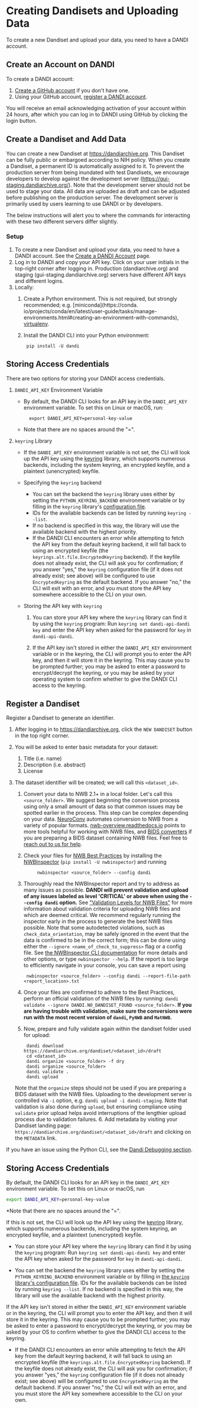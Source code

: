 # Creating Dandisets and Uploading Data

To create a new Dandiset and upload your data, you need to have a DANDI account.

## Create an Account on DANDI

To create a DANDI account:

1. [Create a GitHub account](https://github.com/) if you don't have one.
2. Using your GitHub account, [register a DANDI account](https://gui.dandiarchive.org/#/user/register).

You will receive an email acknowledging activation of your account within 24
hours, after which you can log in to DANDI using GitHub by clicking the login
button.

## Create a Dandiset and Add Data

You can create a new Dandiset at https://dandiarchive.org. This Dandiset can be fully 
public or embargoed 
according to NIH policy.
When you create a Dandiset, a permanent ID is automatically assigned to it.
To prevent the production server from being inundated with test Dandisets, we encourage developers to develop 
against the development server (https://gui-staging.dandiarchive.org/). Note 
that the development server
should not be used to stage your data. All data are uploaded as draft and can be adjusted before publishing on
the production server. The development server is primarily used by users learning to use DANDI or by developers.

The below instructions will alert you to where the commands for interacting with these 
two different servers differ slightly. 

### **Setup**

1. To create a new Dandiset and upload your data, you need to have a DANDI account. See the [Create a DANDI Account](./16_account.md) page.
1. Log in to DANDI and copy your API key. Click on your user initials in the
    top-right corner after logging in. Production (dandiarchive.org) and staging (gui-staging.dandiarchive.org) servers 
      have different API keys and different logins.
1. Locally:
    1. Create a Python environment. This is not required, but strongly recommended; e.g. [miniconda](https://conda.
          io/projects/conda/en/latest/user-guide/tasks/manage-environments.html#creating-an-environment-with-commands),
         [virtualenv](https://docs.python.org/3/library/venv.html).
    2. Install the DANDI CLI into your Python environment:

            pip install -U dandi

## Storing Access Credentials

There are two options for storing your DANDI access credentials.

1. `DANDI_API_KEY` Environment Variable

    - By default, the DANDI CLI looks for an API key in the `DANDI_API_KEY`
      environment variable.  To set this on Linux or macOS, run:

            export DANDI_API_KEY=personal-key-value

    - Note that there are no spaces around the "=".

2. `keyring` Library
    - If the `DANDI_API_KEY` environment variable is not set, the CLI will look up the API
        key using the [keyring](https://github.com/jaraco/keyring) library, which
        supports numerous backends, including the system keyring, an encrypted keyfile,
        and a plaintext (unencrypted) keyfile.

    - Specifying the `keyring` backend
        - You can set the backend the `keyring` library uses either by setting the
          `PYTHON_KEYRING_BACKEND` environment variable or by filling in the `keyring`
          library's [configuration file](https://github.com/jaraco/keyring#configuring).
        - IDs for the available backends can be listed by running `keyring --list`.
        - If no backend is specified in this way, the library will use the available
          backend with the highest priority.
        - If the DANDI CLI encounters an error while attempting to fetch the API key
          from the default keyring backend, it will fall back to using an encrypted
          keyfile (the `keyrings.alt.file.EncryptedKeyring` backend).  If the keyfile
          does not already exist, the CLI will ask you for confirmation; if you answer
          "yes," the `keyring` configuration file (if it does not already exist; see
          above) will be configured to use `EncryptedKeyring` as the default backend.
          If you answer "no," the CLI will exit with an error, and you must store the
          API key somewhere accessible to the CLI on your own.

    - Storing the API key with `keyring`
        1. You can store your API key where the `keyring` library can find it by using
          the `keyring` program: Run `keyring set dandi-api-dandi key` and enter the
          API key when asked for the password for `key` in `dandi-api-dandi`.

        2. If the API key isn't stored in either the `DANDI_API_KEY` environment variable
          or in the keyring, the CLI will prompt you to enter the API key, and then it
          will store it in the keyring.  This may cause you to be prompted further; you
          may be asked to enter a password to encrypt/decrypt the keyring, or you may be
          asked by your operating system to confirm whether to give the DANDI CLI access to the
          keyring.

## Register a Dandiset

Register a Dandiset to generate an identifier. 

1. After logging in to https://dandiarchive.org, click the `NEW DANDISET` button in the top right corner.
1. You will be asked to enter basic metadata for your dataset:
    1. Title (i.e. name)
    1. Description (i.e. abstract)
    1. License
1. The dataset identifier will be created; we will call this `<dataset_id>`.

    1. Convert your data to NWB 2.1+ in a local folder. Let's call this `<source_folder>`.
    We suggest beginning the conversion process using only a small amount of data so that common issues may be spotted earlier in the process.
    This step can be complex depending on your data.
    [NeuroConv](https://neuroconv.readthedocs.io/) automates
    conversion to NWB from a variety of popular formats.
	[nwb-overview.readthedocs.io](https://nwb-overview.readthedocs.io)
    points to more tools helpful for working with NWB files, and [BIDS
    converters](https://bids.neuroimaging.io/benefits.html#converters)
    if you are preparing a BIDS dataset containing NWB files.
    Feel free to [reach out to us for help](https://github.com/dandi/helpdesk/discussions).
    2. Check your files for [NWB Best Practices](https://nwbinspector.readthedocs.io/en/dev/best_practices/best_practices_index.html) by installing
    the [NWBInspector](https://nwbinspector.readthedocs.io/en/dev/user_guide/user_guide_index.html) (`pip install -U nwbinspector`) and running

                nwbinspector <source_folder> --config dandi

    3. Thoroughly read the NWBInspector report and try to address as many issues as possible. **DANDI will prevent validation and upload of any issues
    labeled as level 'CRITICAL' or above when using the `--config dandi` option.**
    See 
       ["Validation Levels for NWB Files"](./135_validation.md) for more information about validation criteria for 
       uploading NWB 
       files and which are deemed critical. We recommend regularly running the inspector early in the process to generate the best NWB files possible. 
    Note that some autodetected violations, such as `check_data_orientation`, may be safely ignored in the event 
       that the data is confirmed to be in the correct form; this can be done using either the `--ignore <name_of_check_to_suppress>` flag or a config file. See [the NWBInspector CLI documentation](https://nwbinspector.readthedocs.io/en/dev/user_guide/using_the_command_line_interface.html) for more details and other options, or type `nwbinspector --help`.
    If the report is too large to efficiently navigate in your console, you can save a report using

            nwbinspector <source_folder> --config dandi --report-file-path <report_location>.txt

    4. Once your files are confirmed to adhere to the Best Practices, perform an official validation of the NWB files by running: `dandi validate --ignore DANDI.NO_DANDISET_FOUND <source_folder>`.
        **If you are having trouble with validation, make sure the conversions were run with the most recent version of `dandi`, `PyNWB` and `MatNWB`.**
    5. Now, prepare and fully validate again within the dandiset folder used for upload:

            dandi download https://dandiarchive.org/dandiset/<dataset_id>/draft
            cd <dataset_id>
            dandi organize <source_folder> -f dry
            dandi organize <source_folder>
            dandi validate .
            dandi upload

    Note that the `organize` steps should not be used if you are preparing a BIDS dataset with the NWB files.
    Uploading to the development server is controlled via `-i` option, e.g.
    `dandi upload -i dandi-staging`.
    Note that validation is also done during `upload`, but ensuring compliance using `validate` prior upload helps avoid interruptions of the lengthier upload process due to validation failures.
    6. Add metadata by visiting your Dandiset landing page:
       `https://dandiarchive.org/dandiset/<dataset_id>/draft` and clicking on the `METADATA` link.

If you have an issue using the Python CLI, see the [Dandi Debugging section](./15_debugging.md).

## Storing Access Credentials

By default, the DANDI CLI looks for an API key in the `DANDI_API_KEY`
environment variable.  To set this on Linux or macOS, run

```bash
export DANDI_API_KEY=personal-key-value
```
*Note that there are no spaces around the "=".

If this is not set, the CLI will look up the API
key using the [keyring](https://github.com/jaraco/keyring) library, which
supports numerous backends, including the system keyring, an encrypted keyfile,
and a plaintext (unencrypted) keyfile.

- You can store your API key where the `keyring` library can find it by using
  the `keyring` program: Run `keyring set dandi-api-dandi key` and enter the
  API key when asked for the password for `key` in `dandi-api-dandi`.

- You can set the backend the `keyring` library uses either by setting the
  `PYTHON_KEYRING_BACKEND` environment variable or by filling in [the `keyring`
  library's configuration file](https://github.com/jaraco/keyring#configuring).
  IDs for the available backends can be listed by running `keyring --list`.  If
  no backend is specified in this way, the library will use the available
  backend with the highest priority.

If the API key isn't stored in either the `DANDI_API_KEY` environment variable
or in the keyring, the CLI will prompt you to enter the API key, and then it
will store it in the keyring.  This may cause you to be prompted further; you
may be asked to enter a password to encrypt/decrypt the keyring, or you may be
asked by your OS to confirm whether to give the DANDI CLI access to the
keyring.

- If the DANDI CLI encounters an error while attempting to fetch the API key
  from the default keyring backend, it will fall back to using an encrypted
  keyfile (the `keyrings.alt.file.EncryptedKeyring` backend).  If the keyfile
  does not already exist, the CLI will ask you for confirmation; if you answer
  "yes," the `keyring` configuration file (if it does not already exist; see
  above) will be configured to use `EncryptedKeyring` as the default backend.
  If you answer "no," the CLI will exit with an error, and you must store the
  API key somewhere accessible to the CLI on your own.
